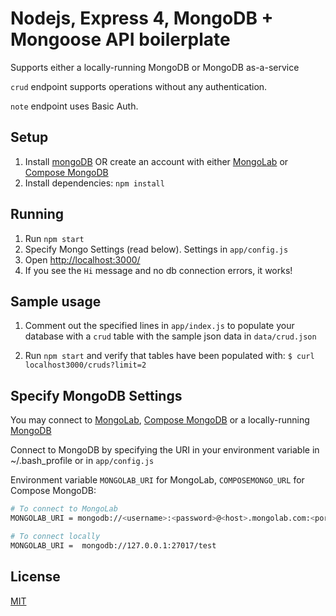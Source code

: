 # Nodejs, Express 4, MongoDB + Mongoose API boilerplate

Supports either a locally-running MongoDB or MongoDB as-a-service

`crud` endpoint supports operations without any authentication.

`note` endpoint uses Basic Auth.


## Setup
1. Install [mongoDB](http://docs.mongodb.org/manual/installation/) OR create an account with either [MongoLab](https://mongolab.com/) or [Compose MongoDB](https://www.compose.io/mongodb/)
1. Install dependencies: `npm install`

## Running
1. Run `npm start`
1. Specify Mongo Settings (read below). Settings in `app/config.js`
1. Open <http://localhost:3000/>
1. If you see the `Hi` message and no db connection errors, it works!

## Sample usage
1. Comment out the specified lines in `app/index.js` to populate your database with a `crud` table with the sample json data in `data/crud.json`

2. Run `npm start` and verify that tables have been populated with:
  `$ curl localhost3000/cruds?limit=2`

## Specify MongoDB Settings
You may connect to [MongoLab](https://mongolab.com/), [Compose MongoDB](https://www.compose.io/mongodb/) or a locally-running [MongoDB](http://docs.mongodb.org/manual/tutorial/getting-started-with-the-mongo-shell/)

Connect to MongoDB by specifying the URI in your environment variable in ~/.bash_profile or in `app/config.js`

Environment variable `MONGOLAB_URI` for MongoLab, `COMPOSEMONGO_URL` for Compose MongoDB:
```sh
# To connect to MongoLab
MONGOLAB_URI = mongodb://<username>:<password>@<host>.mongolab.com:<port>/<databasename>

# To connect locally
MONGOLAB_URI =  mongodb://127.0.0.1:27017/test
```

## License
[MIT](http://alyssaq.github.io/mit-license/)